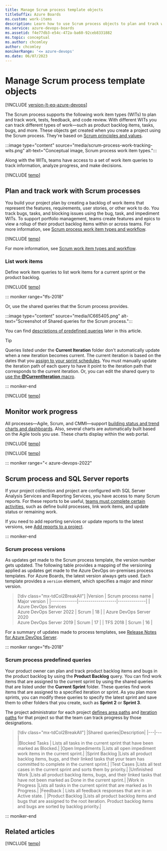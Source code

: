 ```yaml
---
title: Manage Scrum process template objects
titleSuffix: Azure Boards
ms.custom: work-items
description: Learn how to use Scrum process objects to plan and track work and monitor progress and trends when you're connected to Azure DevOps.
ms.service: azure-devops-boards
ms.assetid: f4e77db3-e54c-472a-ba60-92ceb8331882
ms.topic: conceptual
ms.author: chcomley
author: chcomley
monikerRange: '<= azure-devops'
ms.date: 06/07/2023
---
```


# Manage Scrum process template objects  

[!INCLUDE [version-lt-eq-azure-devops](../../../includes/version-lt-eq-azure-devops.md)]

The Scrum process supports the following work item types (WITs) to plan and track work, tests, feedback, and code review. With different WITs you can track different types of work&mdash;such as product backlog items, tasks, bugs, and more. These objects get created when you create a project using the Scrum process. They're based on [Scrum principles and values](https://www.scrum.org/). 

:::image type="content" source="media/scrum-process-work-tracking-wits.png" alt-text="Conceptual image, Scrum process work item types.":::

Along with the WITs, teams have access to a set of work item queries to track information, analyze progress, and make decisions.  

[!INCLUDE [temp](../../includes/process-customize.md)] 

<a id="start-using-scrum" />

## Plan and track work with Scrum processes

You build your project plan by creating a backlog of work items that represent the features, requirements, user stories, or other work to do. You track bugs, tasks, and blocking issues using the bug, task, and impediment WITs. To support portfolio management, teams create features and epics to view a rollup of their product backlog items within or across teams. For more information, see [Scrum process work item types and workflow](scrum-process-workflow.md).  

[!INCLUDE [temp](../../includes/process-guidance-conceptual.md)] 
 
For more information, see [Scrum work item types and workflow](scrum-process-workflow.md).  

<a id="shared-queries"></a> 

### List work items

Define work item queries to list work items for a current sprint or the product backlog.  

[!INCLUDE [temp](../../includes/shared-queries.md)] 

::: moniker range="tfs-2018"

Or, use the shared queries that the Scrum process provides.

:::image type="content" source="media/IC665405.png" alt-text="Screenshot of Shared queries for the Scrum process.":::

You can find [descriptions of predefined queries](#predefined-queries) later in this article.   

> [!TIP]
> Queries listed under the **Current Iteration** folder don't automatically update when a new iteration becomes current. The current iteration is based on the dates that you [assign to your sprint schedules](../../sprints/define-sprints.md). You must manually update the iteration path of each query to have it point to the iteration path that corresponds to the current iteration. Or, you can edit the shared query to [use the **@CurrentIteration** macro](../../queries/query-by-date-or-current-iteration.md).

::: moniker-end

[!INCLUDE [temp](../../includes/quick-tips-shared-query.md)] 

## Monitor work progress  

All processes&mdash;Agile, Scrum, and CMMI&mdash;support [building status and trend charts and dashboards](../../../report/dashboards/overview.md). Also, several charts are automatically built based on the Agile tools you use. These charts display within the web portal. 

[!INCLUDE [temp](../../includes/create-lightweight-charts.md)] 

[!INCLUDE [temp](../../includes/powerbi-reports-links.md)] 

<a id="reports"></a>
::: moniker range="< azure-devops-2022"

## Scrum process and SQL Server reports

If your project collection and project are configured with SQL Server Analysis Services and Reporting Services, you have access to many Scrum reports. For these reports to be useful, [teams must complete certain activities,](/previous-versions/azure/devops/report/admin/review-team-activities-for-useful-reports) such as define build processes, link work items, and update status or remaining work.  

If you need to add reporting services or update reports to the latest versions, see [Add reports to a project](/previous-versions/azure/devops/report/admin/add-reports-to-a-team-project).  

::: moniker-end

<a id="dashboards"></a>

### Scrum process versions   

As updates get made to the Scrum process template, the version number gets updated. The following table provides a mapping of the versioning applied as updates get made to the Azure DevOps on-premises process templates. For Azure Boards, the latest version always gets used. Each template provides a `version` element, which specifies a major and minor version. 

> [!div class="mx-tdCol2BreakAll"]
> |Version | Scrum process name | Major version |
> |-------------|-------------------|--------------|
> | Azure DevOps Services<br/>Azure DevOps Server 2022 | Scrum | 18 |
> | Azure DevOps Server 2020<br/>Azure DevOps Server 2019 | Scrum | 17 |
> | TFS 2018 | Scrum | 16 |

For a summary of updates made to process templates, see [Release Notes for Azure DevOps Server](/azure/devops/server/release-notes/azuredevops2020u1).

<a id="predefined-queries" />

::: moniker range="tfs-2018"

### Scrum process predefined queries

Your product owner can plan and track product backlog items and bugs in the product backlog by using the **Product Backlog** query. You can find work items that are assigned to the current sprint by using the shared queries that are listed under the **Current Sprint** folder. These queries find work items that are assigned to a specified iteration or sprint. As you plan more sprints, you can modify these queries to specify the latest sprint and save them to other folders that you create, such as **Sprint 2** or **Sprint 3**.

The project administrator for each project [defines area paths](../../../organizations/settings/set-area-paths.md) and [iteration paths](../../../organizations/settings/set-iteration-paths-sprints.md) for that project so that the team can track progress by those designations.  

> [!div class="mx-tdCol2BreakAll"]
> |Shared queries|Description| 
> |---|---|  
> |Blocked Tasks | Lists all tasks in the current sprint that have been marked as Blocked.|
> |Open Impediments |Lists all open impediment work items in the current sprint.|
> |Sprint Backlog |Lists all product backlog items, bugs, and their linked tasks that your team has committed to complete in the current sprint.|
> |Test Cases |Lists all test cases in the current sprint and sorts them by priority.|
> |Unfinished Work |Lists all product backlog items, bugs, and their linked tasks that have not been marked as Done in the current sprint.|
> |Work in Progress |Lists all tasks in the current sprint that are marked as In Progress.| 
> |Feedback | Lists all feedback responses that are in an Active state. |
> |Product Backlog |Lists all product backlog items and bugs that are assigned to the root iteration. Product backlog items and bugs are sorted by backlog priority.|  

::: moniker-end

## Related articles 

[!INCLUDE [temp](../../includes/create-team-project-links.md)]
